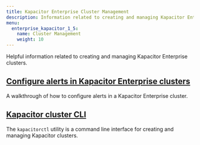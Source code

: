 ```yaml
---
title: Kapacitor Enterprise Cluster Management
description: Information related to creating and managing Kapacitor Enterprise clusters.
menu:
  enterprise_kapacitor_1_5:
    name: Cluster Management
    weight: 10
---
```


Helpful information related to creating and managing Kapacitor Enterprise clusters.

## [Configure alerts in Kapacitor Enterprise clusters](/enterprise_kapacitor/v1.5/cluster-management/cluster-alerts/)
A walkthrough of how to configure alerts in a Kapacitor Enterprise cluster.

## [Kapacitor cluster CLI](/enterprise_kapacitor/v1.5/cluster-management/kapacitor-cluster-cli/)
The `kapacitorctl` utility is a command line interface for creating and managing Kapacitor clusters.
